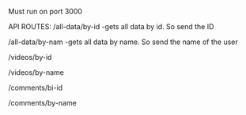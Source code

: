 Must run on port 3000

API ROUTES:
/all-data/by-id -gets all data by id. So send the ID

/all-data/by-nam -gets all data by name. So send the name of the user

/videos/by-id 

/videos/by-name

/comments/bi-id

/comments/by-name